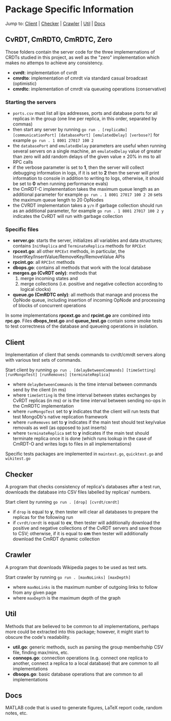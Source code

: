 # Package Specific Information
Jump to: [Client](#Client) | [Checker](#Checker) | [Crawler](#Crawler) | [Util](#Util) | [Docs](#Docs)

## CvRDT, CmRDTO, CmRDTC, Zero
Those folders contain the server code for the three implemernations of CRDTs studied in this project, as well as the "zero" implementation which makes no attemps to achieve any consistency.

* **cvrdt**: implementation of cvrdt
* **cmrdto**: implementation of cmrdt via standard casual broadcast (optimistic)
* **cmrdtc**: implementation of cmrdt via queueing operations (conservative)

### Starting the servers
* `ports.csv` must list all ips addresses, ports and database ports for all replicas in the group (one line per replica, in this order, separated by commas)
* then start any server by running `go run . [replicaNo] [communicationPort] [databasePort] [emulatedDelay] [verbose?]`
for example `go run . 1 8001 27017 100 2` 
* the `databasePort` and `emulatedDelay` parameters are useful when running several servers on a single machine, an `emulatedDelay` value of greater than zero will add random delays of the given value $\pm$ 20% in ms to all RPC calls
* if the verbose parameter is set to **1**, then the server will collect debugging information in logs, if it is set to **2** then the server will print information to console in addition to writing to logs, otherwise, it should be set to **0** when running performance evals)
* the CmRDT-C implementation takes the maximum queue length as an additional parameter for example `go run . 1 8001 27017 100 2 20` sets the maximum queue length to 20 OpNodes
* the CVRDT implementation takes a `y/n` if garbage collection should run as an additional parameter, for example `go run . 1 8001 27017 100 2 y` indicates the CvRDT will run with garbage collection

### Specific files
* **server.go**: starts the server, initializes all variables and data structures; contains `InitReplica` and `TerminateReplica` methods for `RPCExt`
* **rpcext.go**: all other `RPCExt` methods, in particular, the InsertKey/InsertValue/RemoveKey/RemoveValue APIs
* **rpcint.go**: all `RPCInt` methods
* **dbops.go**: contains all methods that work with the local database
* **merges.go (CvRDT only)**: methods that
    1. merge incoming states and
    2. merge collections (i.e. positive and negative collection according to logical clocks)
* **queue.go (CmRDTC only)**: all methods that manage and process the OpNode queue, including insertion of incoming OpNode and processing of blocks of concurrent operations

In some implementations **rpcext.go** and **rpcint.go** are combined into **rpc.go**. Files **dbops_test.go** and **queue_test.go** contain some smoke tests to test correctness of the database and queueing operations in isolation.

## Client
Implementation of client that sends commands to cvrdt/cmrdt servers along with various test sets of commands.

Start client by running `go run . [delayBetweenCommands] [timeSetting] [runMongoTest] [runRemoves] [terminateReplica]`
* where `delayBetweenCommands` is the time interval between commands send by the client (in ms)
* where `timeSetting` is the time interval between states exchanges by CvRDT replicas (in ms) or is the time interval between sending no-ops in the CmRDTC implementation
* where `runMongoTest` set to **y** indicates that the client will run tests that test MongoDb's native replication framework
* where `runRemoves` set to **y** indicates if the main test should test key/value removals as well (as opposed to just inserts)
* where `terminateReplica` set to **y** indicates if the main test should terminate replica once it is done (which runs lookup in the case of CmRDT-O and writes logs to files in all implementations)

Specific tests packages are implemented in `maintest.go`, `quicktest.go` and `wikitest.go`

## Checker
A program that checks consistency of replica's databases after a test run, downloads the database into CSV files labelled by replicas' numbers.

Start client by running `go run . [drop] [cvrdt/cmrdt]`
* if `drop` is equal to **y**, then tester will clear all databases to prepare the replicas for the following run
* if `cvrdt/cmrdt` is equal to **cv**, then tester will additionally download the positive and negative collections of the CvRDT servers and save those to CSV; otherwise, if it is equal to **cm** then tester will additionally download the CmRDT dynamic collection

## Crawler
A program that downloads Wikipedia pages to be used as test sets.

Start crawler by running `go run . [maxNoLinks] [maxDepth]`
* where `maxNoLinks` is the maximum number of outgoing links to follow from any given page
* where `maxDepth` is the maximum depth of the graph

## Util
Methods that are believed to be common to all implementations, perhaps more could be extracted into this package; however, it might start to obscure the code's readability.

* **util.go**: generic methods, such as parsing the group memberhship CSV file, finding max/mins, etc.
* **connops.go**: connection operations (e.g. connect one replica to another, connect a replica to a local database) that are common to all implementations
* **dbsops.go**: basic database operations that are common to all implementations

## Docs
MATLAB code that is used to generate figures, LaTeX report code, random notes, etc.
